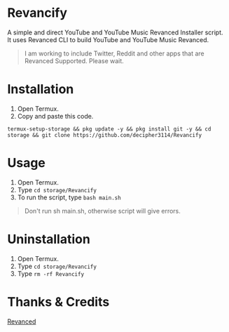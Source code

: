 # Revancify
A simple and direct YouTube and YouTube Music Revanced Installer script.  
It uses Revanced CLI to build YouTube and YouTube Music Revanced.

> I am working to include Twitter, Reddit and other apps that are Revanced Supported. Please wait.

# Installation
1. Open Termux.  
2. Copy and paste this code.  
```
termux-setup-storage && pkg update -y && pkg install git -y && cd storage && git clone https://github.com/decipher3114/Revancify
```

# Usage
1. Open Termux.  
2. Type `cd storage/Revancify`  
3. To run the script, type `bash main.sh`  
> Don't run sh main.sh, otherwise script will give errors.  

# Uninstallation
1. Open Termux.  
2. Type `cd storage/Revancify`  
3. Type `rm -rf Revancify`  

# Thanks & Credits
[Revanced](https://github.com/revanced)  
